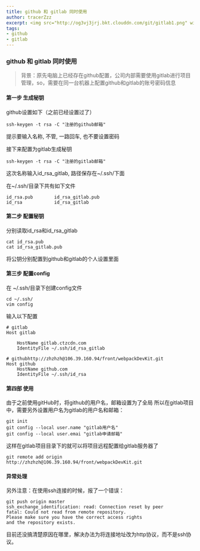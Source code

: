 ```yaml
---
title: github 和 gitlab 同时使用
author: tracerZzz 
excerpt: <img src="http://og3vj3jrj.bkt.clouddn.com/git/gitlab1.png" width="100%"></br>在github账号已经配置为全局的情况下，如何再进行gitlab的账号配置，在本机同时兼顾gitlab和github项目
tags: 
- github 
- gitlab
---
```


### github 和 gitlab 同时使用

>背景：原先电脑上已经存在github配置，公司内部需要使用gitlab进行项目管理，so，需要在同一台机器上配置github和gitlab的账号密码信息

#### 第一步 生成秘钥

github设置如下（之前已经设置过了）

    ssh-keygen -t rsa -C "注册的github邮箱"

提示要输入名称, 不管, 一路回车, 也不要设置密码

接下来配置为gitlab生成秘钥

    ssh-keygen -t rsa -C "注册的gitlab邮箱"


这次名称输入id_rsa_gitlab, 路径保存在~/.ssh/下面

在~/.ssh/目录下共有如下文件

    id_rsa.pub        id_rsa_gitlab.pub
    id_rsa            id_rsa_gitlab


#### 第二步 配置秘钥
分别读取id_rsa和id_rsa_gitlab

    cat id_rsa.pub
    cat id_rsa_gitlab.pub

将公钥分别配置到github和gitlab的个人设置里面

#### 第三步 配置config

在 ~/.ssh/目录下创建config文件

    cd ~/.ssh/
    vim config

输入以下配置
```config
# gitlab
Host gitlab

    HostName gitlab.ctzcdn.com
    IdentityFile ~/.ssh/id_rsa_gitlab

# githubhttp://zhzhzh@106.39.160.94/front/webpackDevKit.git
Host github
    HostName github.com
    IdentityFile ~/.ssh/id_rsa
```


#### 第四部 使用

由于之前使用gitHub时，将github的用户名，邮箱设置为了全局
所以在gitlab项目中，需要另外设置用户名为gitlab的用户名和邮箱：

    git init 
    git config --local user.name "gitlab用户名"
    git config --local user.emai "gitlab申请邮箱"


这样在gitlab项目目录下的就可以将项目远程配置给gitlab服务器了

    git remote add origin http://zhzhzh@106.39.160.94/front/webpackDevKit.git


#### 异常处理

另外注意：在使用ssh连接的时候，报了一个错误：

    git push origin master
    ssh_exchange_identification: read: Connection reset by peer
    fatal: Could not read from remote repository.
    Please make sure you have the correct access rights
    and the repository exists.


目前还没搞清楚原因在哪里，解决办法为将连接地址改为http协议，而不是ssh协议。